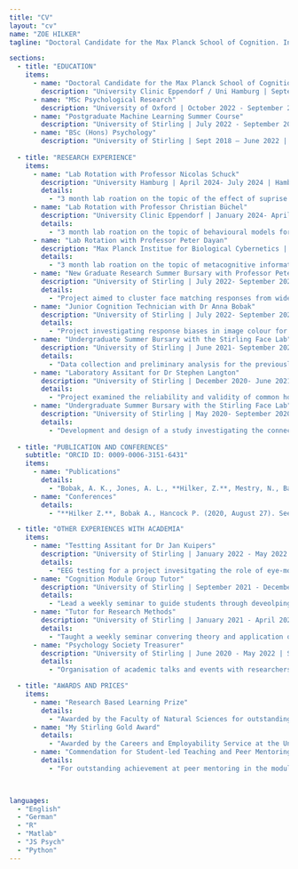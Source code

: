 ```yaml
---
title: "CV"
layout: "cv"
name: "ZOE HILKER"
tagline: "Doctoral Candidate for the Max Planck School of Cognition. Interesed in cognitive modelling and pain."

sections:
  - title: "EDUCATION"
    items:
      - name: "Doctoral Candidate for the Max Planck School of Cognition"
        description: "University Clinic Eppendorf / Uni Hamburg | September 2024 - August 2027 (In Progress) | Hamburg, Germany"
      - name: "MSc Psychological Research"
        description: "University of Oxford | October 2022 - September 2023 | Oxford, UK"
      - name: "Postgraduate Machine Learning Summer Course"
        description: "University of Stirling | July 2022 - September 2022 | Stirling, UK"
      - name: "BSc (Hons) Psychology"
        description: "University of Stirling | Sept 2018 – June 2022 | Stirling, UK"
  
  - title: "RESEARCH EXPERIENCE"
    items:
      - name: "Lab Rotation with Professor Nicolas Schuck"
        description: "University Hamburg | April 2024- July 2024 | Hamburg, Germany | *Funded by the Max Planck School of Cognition*"
        details:
          - "3 month lab roation on the topic of the effect of suprise in reinforcment learning between younger and older adults."
      - name: "Lab Rotation with Professor Christian Büchel"
        description: "University Clinic Eppendorf | January 2024- April 2024 | Hamburg, Germany | *Funded by the Max Planck School of Cognition*"
        details:
          - "3 month lab roation on the topic of behavioural models for the updating and extinction of pain percepts."
      - name: "Lab Rotation with Professor Peter Dayan"
        description: "Max Planck Institue for Biological Cybernetics | September 2023- December 2024 | Tübingen, Germany | *Funded by the Max Planck School of Cognition*"
        details:
          - "3 month lab roation on the topic of metacognitive information theory as a new measure of confidence."
      - name: "New Graduate Research Summer Bursary with Professor Peter Hancock "
        description: "University of Stirling | July 2022- September 2022 | Stirling, UK| *Funded by the Experimental Psychology Society*"
        details:
          - "Project aimed to cluster face matching responses from widely used face matching tasks."
      - name: "Junior Cognition Technician with Dr Anna Bobak"
        description: "University of Stirling | July 2022- September 2022 | Stirling, UK| *Funded by the Leverhulme Trust*"
        details:
          - "Project investigating response biases in image colour for face matiching."
      - name: "Undergraduate Summer Bursary with the Stirling Face Lab"
        description: "University of Stirling | June 2021- September 2021 | Stirling, UK| *Funded by the Engineering and Physical Science Research Council*"
        details:
          - "Data collection and preliminary analysis for the previously developed face paradolia study, investigating the link between detecting face pareidolia and holisitc face processing."
      - name: "Laboratory Assitant for Dr Stephen Langton"
        description: "University of Stirling | December 2020- June 2021 | Stirling, UK| *Funded by the Experimental Psychology Society*"
        details:
          - "Project examined the reliability and validity of common holisitc face processing tasks in online testing."
      - name: "Undergraduate Summer Bursary with the Stirling Face Lab"
        description: "University of Stirling | May 2020- September 2020 | Stirling, UK| *Funded by the Engineering and Physical Science Research Council*"
        details:
          - "Development and design of a study investigating the connection between the detection of face pareidolia and different measurements of holisitic face processing."    
          
  - title: "PUBLICATION AND CONFERENCES"
    subtitle: "ORCID ID: 0009-0006-3151-6431"
    items:
      - name: "Publications"
        details:
          - "Bobak, A. K., Jones, A. L., **Hilker, Z.**, Mestry, N., Bate, S., & Hancock, P. J. (2023). Data-driven studies in Face Identity Processing rely on the quality of the tests and data sets. *Cortex*."
      - name: "Conferences"
        details:
          - "**Hilker Z.**, Bobak A., Hancock P. (2020, August 27). Seeing Faces in Things: Stirling Face Pareidolia Test [poster presentation]. *British Psychology Society – Cognitive Section Conference*."

  - title: "OTHER EXPERIENCES WITH ACADEMIA"
    items:
      - name: "Testting Assitant for Dr Jan Kuipers"
        description: "University of Stirling | January 2022 - May 2022 | Stirling, UK"
        details:
          - "EEG testing for a project invesitgating the role of eye-movement in the N170 for face recognition."
      - name: "Cognition Module Group Tutor"
        description: "University of Stirling | September 2021 - December 2021 | Stirling, UK "
        details:
          - "Lead a weekly seminar to guide students through deveolping a research project: from intial ideal to data colllection and anylsis."
      - name: "Tutor for Research Methods"
        description: "University of Stirling | January 2021 - April 2021 | January 2022 - April 2022 |Stirling, UK "
        details:
          - "Taught a weekly seminar convering theory and application of research methods in Jamovi, SPSS and R."
      - name: "Psychology Society Treasurer"
        description: "University of Stirling | June 2020 - May 2022 | Stirling, UK "
        details:
          - "Organisation of academic talks and events with researchers from within and outside the University of Stirling."

  - title: "AWARDS AND PRICES"
    items:
      - name: "Research Based Learning Prize"
        details:
          - "Awarded by the Faculty of Natural Sciences for outstanding achievement in integrating research into learning during completion of the Psychology Undergraduate Degree Programme."
      - name: "My Stirling Gold Award"
        details:
          - "Awarded by the Careers and Employability Service at the University of Stirling in recognition of 200 hours of extracurricular activities during the academic year."
      - name: "Commendation for Student-led Teaching and Peer Mentoring"
        details:
          - "For outstanding achievement at peer mentoring in the module ‘Research Methods’. "
      


languages: 
  - "English"
  - "German"
  - "R"
  - "Matlab"
  - "JS Psych"
  - "Python"
---
```

